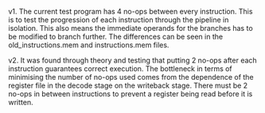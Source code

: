 v1. The current test program has 4 no-ops between every instruction. This is to test the progression of each instruction through the pipeline in isolation. This also means the immediate operands for the branches has to be modified to branch further. The differences can be seen in the old_instructions.mem and instructions.mem files.

v2. It was found through theory and testing that putting 2 no-ops after each instruction guarantees correct execution. The bottleneck in terms of minimising the number of no-ops used comes from the dependence of the register file in the decode stage on the writeback stage. There must be 2 no-ops in between instructions to prevent a register being read before it is written.